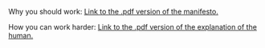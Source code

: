 Why you should work: [Link to the .pdf version of the manifesto.](https://fate-of-humanity.github.io/futurismpdf.pdf)

How you can work harder: [Link to the .pdf version of the explanation of the human.](https://fate-of-humanity.github.io/machinationsofhumanpdf.pdf)
